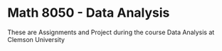 # Math 8050 - Data Analysis
 
These are Assignments and Project during the course Data Analysis at Clemson University